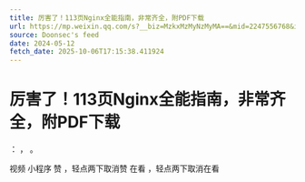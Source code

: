 ```yaml
---
title: 厉害了！113页Nginx全能指南，非常齐全，附PDF下载
url: https://mp.weixin.qq.com/s?__biz=MzkxMzMyNzMyMA==&mid=2247556768&idx=2&sn=c617d4b24fedf097505bac7a2901ef87
source: Doonsec's feed
date: 2024-05-12
fetch_date: 2025-10-06T17:15:38.411924
---
```


# 厉害了！113页Nginx全能指南，非常齐全，附PDF下载

：
，
。

视频
小程序
赞
，轻点两下取消赞
在看
，轻点两下取消在看